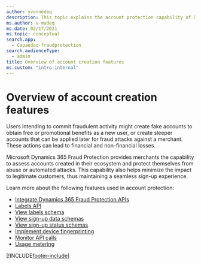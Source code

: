 ```yaml
---
author: yvonnedeq
description: This topic explains the account protection capability of Dynamics 365 Fraud Protection.
ms.author: v-madeq
ms.date: 02/17/2021
ms.topic: conceptual
search.app: 
  - Capaedac-fraudprotection
search.audienceType:
  - admin
title: Overview of account creation features
ms.custom: "intro-internal"
---
```


# Overview of account creation features


Users intending to commit fraudulent activity might create fake accounts to obtain free or promotional benefits as a new user, or create sleeper accounts that can be applied later for fraud attacks against a merchant. These actions can lead to financial and non-financial losses. 

Microsoft Dynamics 365 Fraud Protection provides merchants the capability to assess accounts created in their ecosystem and protect themselves from abuse or automated attacks. This capability also helps minimize the impact to legitimate customers, thus maintaining a seamless sign-up experience. 

Learn more about the following features used in account protection:

- [Integrate Dynamics 365 Fraud Protection APIs](integrate-real-time-api.md)
- [Labels API](labels-api.md)
- [View labels schema](./overview.md)
- [View sign-up data schemas](./overview.md)
- [View sign-up status schemas](./overview.md)
- [Implement device fingerprinting](device-fingerprinting.md)
- [Monitor API calls](monitoring.md)
- [Usage metering](metering.md)


[!INCLUDE[footer-include](includes/footer-banner.md)]
